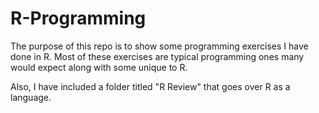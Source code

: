 # R-Programming

The purpose of this repo is to show some programming exercises I have done in R. Most of these exercises are typical programming ones many would expect along with some unique
to R. 

Also, I have included a folder titled "R Review" that goes over R as a language. 
